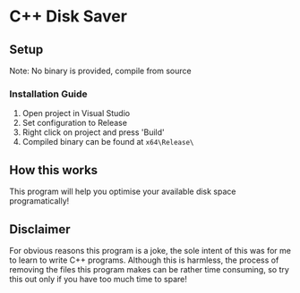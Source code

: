 # C++ Disk Saver

## Setup
Note: No binary is provided, compile from source

### Installation Guide
1. Open project in Visual Studio
2. Set configuration to Release
3. Right click on project and press 'Build'
4. Compiled binary can be found at `x64\Release\`

## How this works
This program will help you optimise your available disk space programatically! 

## Disclaimer
For obvious reasons this program is a joke, the sole intent of this was for me to learn to write C++ programs. Although this is harmless, the process of removing the files this program makes can be rather time consuming, so try this out only if you have too much time to spare!

